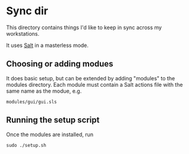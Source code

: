 # Sync dir

This directory contains things I'd like to keep in sync across my workstations.

It uses [Salt](http://saltstack.com) in a masterless mode.

## Choosing or adding modues

It does basic setup, but can be extended by adding "modules" to the modules
directory. Each module must contain a Salt actions file with the same name
as the modue, e.g.

```
modules/gui/gui.sls
```

## Running the setup script

Once the modules are installed, run 

```
sudo ./setup.sh
```
